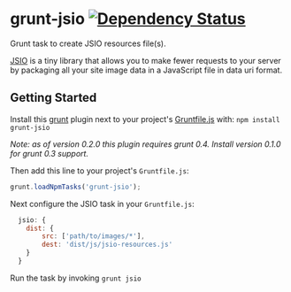 # grunt-jsio [![Dependency Status](https://david-dm.org/alanshaw/grunt-jsio/status.png)](https://david-dm.org/alanshaw/grunt-jsio)

Grunt task to create JSIO resources file(s).

[JSIO](https://github.com/alanshaw/JavaScript-Image-Optimiser) is a tiny library that allows you to make fewer requests to your server by packaging all your site image data in a JavaScript file in data uri format.

## Getting Started

Install this [grunt][grunt] plugin next to your project's [Gruntfile.js][getting_started] with: `npm install grunt-jsio`

[grunt]: http://gruntjs.com/
[getting_started]: https://github.com/gruntjs/grunt/wiki/Getting-started

_Note: as of version 0.2.0 this plugin requires grunt 0.4. Install version 0.1.0 for grunt 0.3 support._

Then add this line to your project's `Gruntfile.js`:

```javascript
grunt.loadNpmTasks('grunt-jsio');
```

Next configure the JSIO task in your `Gruntfile.js`:

```javascript
  jsio: {
    dist: {
		src: ['path/to/images/*'],
		dest: 'dist/js/jsio-resources.js'
    }
  }
```

Run the task by invoking `grunt jsio`